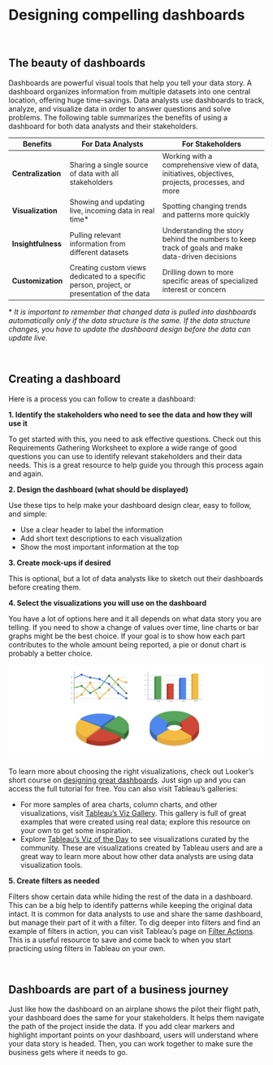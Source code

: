 # Designing compelling dashboards

&nbsp;

## The beauty of dashboards

Dashboards are powerful visual tools that help you tell your data story. A dashboard organizes information from multiple datasets into one central location, offering huge time-savings. Data analysts use dashboards to track, analyze, and visualize data in order to answer questions and solve problems. The following table summarizes the benefits of using a dashboard for both data analysts and their stakeholders.

| **Benefits**       | **For Data Analysts**                                                                      | **For Stakeholders**                                                                              |
| ------------------ | ------------------------------------------------------------------------------------------ | ------------------------------------------------------------------------------------------------- |
| **Centralization** | Sharing a single source of data with all stakeholders                                      | Working with a comprehensive view of data, initiatives, objectives, projects, processes, and more |
| **Visualization**  | Showing and updating live, incoming data in real time\*                                    | Spotting changing trends and patterns more quickly                                                |
| **Insightfulness** | Pulling relevant information from different datasets                                       | Understanding the story behind the numbers to keep track of goals and make data-driven decisions  |
| **Customization**  | Creating custom views dedicated to a specific person, project, or presentation of the data | Drilling down to more specific areas of specialized interest or concern                           |

\* _It is important to remember that changed data is pulled into dashboards automatically only if the data structure is the same. If the data structure changes, you have to update the dashboard design before the data can update live._

&nbsp;

## Creating a dashboard

Here is a process you can follow to create a dashboard:

**1. Identify the stakeholders who need to see the data and how they will use it**

To get started with this, you need to ask effective questions. Check out this Requirements Gathering Worksheet to explore a wide range of good questions you can use to identify relevant stakeholders and their data needs. This is a great resource to help guide you through this process again and again.

**2. Design the dashboard (what should be displayed)**

Use these tips to help make your dashboard design clear, easy to follow, and simple:

- Use a clear header to label the information
- Add short text descriptions to each visualization
- Show the most important information at the top

**3. Create mock-ups if desired**

This is optional, but a lot of data analysts like to sketch out their dashboards before creating them.

**4. Select the visualizations you will use on the dashboard**

You have a lot of options here and it all depends on what data story you are telling. If you need to show a change of values over time, line charts or bar graphs might be the best choice. If your goal is to show how each part contributes to the whole amount being reported, a pie or donut chart is probably a better choice.

![img](img/charts.png)

To learn more about choosing the right visualizations, check out Looker’s short course on [designing great dashboards](https://training.looker.com/designing-great-dashboards). Just sign up and you can access the full tutorial for free. You can also visit Tableau’s galleries:

- For more samples of area charts, column charts, and other visualizations, visit [Tableau’s Viz Gallery](https://www.tableau.com/solutions/gallery). This gallery is full of great examples that were created using real data; explore this resource on your own to get some inspiration.
- Explore [Tableau’s Viz of the Day](https://public.tableau.com/en-us/gallery/?tab=viz-of-the-day&type=viz-of-the-day) to see visualizations curated by the community. These are visualizations created by Tableau users and are a great way to learn more about how other data analysts are using data visualization tools.

**5. Create filters as needed**

Filters show certain data while hiding the rest of the data in a dashboard. This can be a big help to identify patterns while keeping the original data intact. It is common for data analysts to use and share the same dashboard, but manage their part of it with a filter. To dig deeper into filters and find an example of filters in action, you can visit Tableau’s page on [Filter Actions](https://help.tableau.com/current/pro/desktop/en-us/actions_filter.htm). This is a useful resource to save and come back to when you start practicing using filters in Tableau on your own.

&nbsp;

## Dashboards are part of a business journey

Just like how the dashboard on an airplane shows the pilot their flight path, your dashboard does the same for your stakeholders. It helps them navigate the path of the project inside the data. If you add clear markers and highlight important points on your dashboard, users will understand where your data story is headed. Then, you can work together to make sure the business gets where it needs to go.
